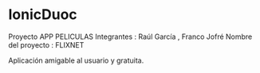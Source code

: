 # IonicDuoc
Proyecto APP PELICULAS
Integrantes : Raúl García  ,  Franco Jofré
Nombre del proyecto : FLIXNET

Aplicación amigable al usuario y gratuita.
